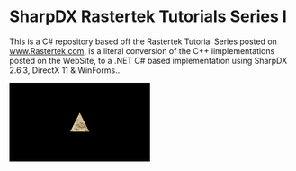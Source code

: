 # SharpDX Rastertek Tutorials Series I
This is a C# repository based off the Rastertek Tutorial Series posted on www.Rastertek.com, is a literal conversion of the C++ iimplementations posted on the WebSite, to a .NET C# based implementation using SharpDX 2.6.3, DirectX 11 &amp; WinForms..

![Tutorial 1](SharpDXWinForm/Resources/Series%201%20--%20Tutorial%205%20%20-%20%20Texturing%20Sm.png "Tutorial 1")
